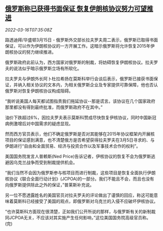 <!--1647417664000-->
[俄罗斯称已获得书面保证 恢复伊朗核协议努力可望推进](https://cn.reuters.com/article/russia-iran-nuclearwritten-guarantees-03-idCNKCS2LD0NR)
------

<div><i>2022-03-16T07:35:08Z</i></div><p>路透迪拜/华盛顿3月15日 - 俄罗斯外交部长拉夫罗夫周二表示，俄罗斯已取得书面保证，可以作为伊朗核协议的一方开展工作。这暗示俄罗斯将允许恢复2015年伊朗核协议的努力继续推进。</p><p>俄罗斯政府此前认为，西方国家对俄罗斯的制裁，将妨碍恢复伊朗核协议。拉夫罗夫的说法似乎暗示俄罗斯立场有所软化。</p><p>拉夫罗夫与伊朗外长阿卜杜拉希扬在莫斯科举行会谈后表示，俄罗斯已接获书面保证，并纳入相关协议的文本内，为相关俄罗斯企业及专家提供可靠保障，他也否认俄罗斯对恢复伊朗核协议构成阻碍。</p><p>“我听说美国人每天都试图指责我们拖延协议--那是谎言。该协议在几个国家政府那里都没有得到最终批准，而俄罗斯政府不在其中。”</p><p>油价下跌超过6%，因拉夫罗夫表示莫斯科赞成尽快恢复伊核协议，同时中国新冠病例激增后对中国需求的疑虑显现。</p><p>然而西方官员表示，他们不确定俄罗斯是否对其能够在2015年协议框架内开展核项目的保证感到满意，也不清楚俄方是否希望获得拉夫罗夫在3月5日寻求的、与伊朗进行“自由和全面贸易、经济与投资合作以及军事技术合作的权利”。</p><p>美国国务院发言人普赖斯(Ned Price)告诉记者，伊核协议的恢复不会为俄罗斯逃避因乌克兰战争而受到制裁提供机会。</p><p>“我们当然不会因为俄罗斯参与核项目而进行制裁，这些项目是恢复全面执行伊朗核协议《联合全面行动计划》(JCPOA)的一部分。我们不能且不会，而且也没有向俄罗斯提供除此之外的保证，”普莱斯补充说。</p><p>另一位不愿透露姓名的美国官员对拉夫罗夫的评论做出了谨慎的回应，称这可能意味着莫斯科已经接受了美国的观点，即俄罗斯对乌克兰的入侵不应破坏伊核协议。</p><p>“也许莫斯科方面现在很清楚，正如我们公开所说的那样，与俄罗斯有关的新制裁同JCPOA无关，不应该对其实施产生任何影响，”这位美国国务院高级官员称。(完)</p>
